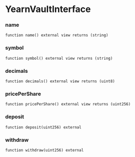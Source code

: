 # YearnVaultInterface

### name

```solidity
function name() external view returns (string)
```

### symbol

```solidity
function symbol() external view returns (string)
```

### decimals

```solidity
function decimals() external view returns (uint8)
```

### pricePerShare

```solidity
function pricePerShare() external view returns (uint256)
```

### deposit

```solidity
function deposit(uint256) external
```

### withdraw

```solidity
function withdraw(uint256) external
```

